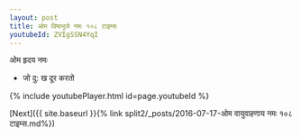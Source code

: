 ```yaml
---
layout: post
title: ओम विष्वभूजे नमः १०८ टाइम्स
youtubeId: ZVIgSSN4YqI
---
```

 
 
 ओम हृदय नमः  
 
 -  जो दु: ख दूर करतो 
 
  
 
  
 
 
 
 
 
 


{% include youtubePlayer.html id=page.youtubeId %}
 
[Next]({{ site.baseurl }}{% link  split2/_posts/2016-07-17-ओम वायुवाहणाय नमः १०८ टाइम्स.md%})
 

